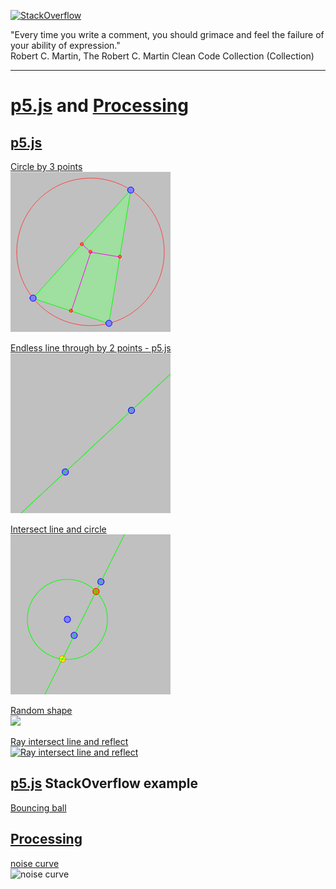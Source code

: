[![StackOverflow](https://stackexchange.com/users/flair/7322082.png)](https://stackoverflow.com/users/5577765/rabbid76?tab=profile)

"Every time you write a comment, you should grimace and feel the failure of your ability of expression."  
Robert C. Martin, The Robert C. Martin Clean Code Collection (Collection)

---

# [p5.js](https://p5js.org/) and [Processing](https://processing.org/)

## [p5.js](https://p5js.org/)

[Circle by 3 points](../example/p5.js/p5js_circle_3_points.html)  
[![](../example/p5.js/image/circle_3_points.png)](https://rabbid76.github.io/graphics-snippets/example/p5.js/p5js_circle_3_points.html)

[Endless line through by 2 points - p5.js](../example/p5.js/p5js_endless_line.html)  
[![](../example/p5.js/image/endless_line.png)](https://rabbid76.github.io/graphics-snippets/example/p5.js/p5js_endless_line.html)

[Intersect line and circle](../example/p5.js/p5js_circle_line_intersection.html)  
[![](../example/p5.js/image/circle_line_intersection.png)](https://rabbid76.github.io/graphics-snippets/example/p5.js/p5js_circle_line_intersection.html)

[Random shape](../example/p5.js/random_shape_1.html)  
[![](https://i.stack.imgur.com/bH996.png)](https://rabbid76.github.io/graphics-snippets/example/p5.js/random_shape_1.html)

[Ray intersect line and reflect](../example/p5.js/p5js_intersect_line_reflect.html)  
[![Ray intersect line and reflect](https://i.stack.imgur.com/PxZ0l.png)](https://rabbid76.github.io/graphics-snippets/example/p5.js/p5js_intersect_line_reflect.html)  

## [p5.js](https://p5js.org/) StackOverflow example

[Bouncing ball](https://rabbid76.github.io/graphics-snippets/example/p5.js/p5_js_so/p5js_so_bouncing_ball_1.html)

## [Processing](https://processing.org/)

[noise curve](../example/processing/shape_noise_curve/shape_noise_curve.pde)  
![noise curve](https://i.stack.imgur.com/nztPn.png)